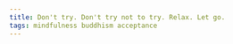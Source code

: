 ```yaml
---
title: Don't try. Don't try not to try. Relax. Let go.
tags: mindfulness buddhism acceptance
---
```

